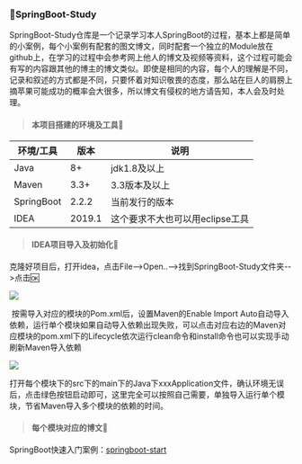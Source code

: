 ###   :triangular_flag_on_post:SpringBoot-Study
​		SpringBoot-Study仓库是一个记录学习本人SpringBoot的过程，基本上都是简单的小案例，每个小案例有配套的图文博文，同时配套一个独立的Module放在github上，在学习的过程中会参考网上他人的博文及视频等资料，这个过程可能会有写的内容跟其他的博主的博文类似。即使是相同的内容，每个人的理解是不同，记录和叙述的方式都是不同，只要怀着对知识敬畏的态度，那么站在巨人的肩膀上摘苹果可能成功的概率会大很多，所以博文有侵权的地方请告知，本人会及时处理。

> #### 本项目搭建的环境及工具🚀

| 环境/工具  | 版本   | 说明                            |
| ---------- | ------ | ------------------------------- |
| Java       | 8+     | jdk1.8及以上                    |
| Maven      | 3.3+   | 3.3版本及以上                   |
| SpringBoot | 2.2.2  | 当前发行的版本                  |
| IDEA       | 2019.1 | 这个要求不大也可以用eclipse工具 |

> #### IDEA项目导入及初始化🎫

​		克隆好项目后，打开idea，点击File-->Open..-->找到SpringBoot-Study文件夹-->点击🆗

![](D:\markdown\SpringBoot-Study\SpringBoot-Study-OpenStudy.png)

​		按需导入对应的模块的Pom.xml后，设置Maven的Enable Import Auto自动导入依赖，运行单个模块如果自动导入依赖出现失败，可以点击对应右边的Maven对应模块的pom.xml下的Lifecycle依次运行clean命令和install命令也可以实现手动刷新Maven导入依赖

![](D:\markdown\SpringBoot-Study\SpringBoot-Study-RunStudy.png)

​		打开每个模块下的src下的main下的Java下xxxApplication文件，确认环境无误后，点击绿色按钮启动即可，这里完全可以按照自己需要，单独导入运行单个模块，节省Maven导入多个模块的依赖的时间。

>#### 每个模块对应的博文🔗

SpringBoot快速入门案例：[springboot-start]( https://www.jianshu.com/p/25e5ed5e6058 )

